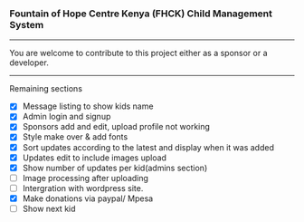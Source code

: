 ### Fountain of Hope Centre Kenya (FHCK) Child Management System
***

You are welcome to contribute to this project either as a sponsor or a developer.

***
Remaining sections

- [x] Message listing to show kids name
- [x] Admin login and signup
- [x] Sponsors add and edit, upload profile not working
- [x] Style make over & add fonts
- [x] Sort updates according to the latest and display when it was added
- [x] Updates edit to include images upload
- [x] Show number of updates per kid(admins section)
- [ ] Image processing after uploading
- [ ] Intergration with wordpress site.
- [x] Make donations via paypal/ Mpesa
- [ ] Show next kid